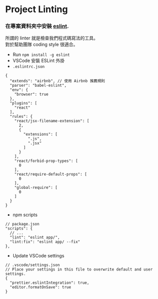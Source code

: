 # Project Linting

### 在專案資料夾中安裝 [eslint](https://eslint.org/docs/rules/).
所謂的 linter 就是檢查我們程式碼寫法的工具。  
對於幫助團隊 coding style 很適合。

* Run `npm install -g eslint`  
* VSCode 安裝 ESLint 外掛  
* `.eslintrc.json`  

```
{
  "extends": "airbnb", // 使用 Airbnb 推薦規則
  "parser": "babel-eslint",
  "env": {
    "browser": true
  },
  "plugins": [
    "react"
  ],
  "rules": {
    "react/jsx-filename-extension": [
      2,
      {
        "extensions": [
          ".js",
          ".jsx"
        ]
      }
    ],
    "react/forbid-prop-types": [
      0
    ],
    "react/require-default-props": [
      0
    ],
    "global-require": [
      0
    ]
  }
}
```

* npm scripts
```
// package.json
"scripts": {
  // ...
  "lint": "eslint app/",
  "lint:fix": "eslint app/ --fix"
},
```

* Update VSCode settings
```
// .vscode/settings.json
// Place your settings in this file to overwrite default and user settings.
{
  "prettier.eslintIntegration": true,
  "editor.formatOnSave": true
}
```